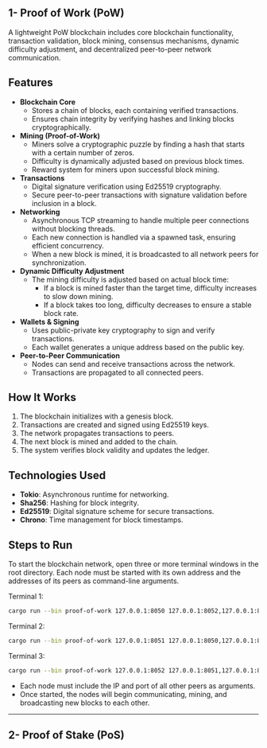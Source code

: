 

## 1- Proof of Work (PoW)
A lightweight PoW blockchain includes core blockchain functionality, transaction validation, block mining, consensus mechanisms, dynamic difficulty adjustment, and decentralized peer-to-peer network communication.

## Features  

- **Blockchain Core**  
  - Stores a chain of blocks, each containing verified transactions.  
  - Ensures chain integrity by verifying hashes and linking blocks cryptographically.  
- **Mining (Proof-of-Work)**  
  - Miners solve a cryptographic puzzle by finding a hash that starts with a certain number of zeros.  
  - Difficulty is dynamically adjusted based on previous block times.  
  - Reward system for miners upon successful block mining.  
- **Transactions**  
  - Digital signature verification using Ed25519 cryptography.  
  - Secure peer-to-peer transactions with signature validation before inclusion in a block.  
- **Networking**  
  - Asynchronous TCP streaming to handle multiple peer connections without blocking threads.  
  - Each new connection is handled via a spawned task, ensuring efficient concurrency.  
  - When a new block is mined, it is broadcasted to all network peers for synchronization.  
- **Dynamic Difficulty Adjustment**  
  - The mining difficulty is adjusted based on actual block time:  
    - If a block is mined faster than the target time, difficulty increases to slow down mining.  
    - If a block takes too long, difficulty decreases to ensure a stable block rate.  
- **Wallets & Signing**  
  - Uses public-private key cryptography to sign and verify transactions.  
  - Each wallet generates a unique address based on the public key.  
- **Peer-to-Peer Communication**  
  - Nodes can send and receive transactions across the network.  
  - Transactions are propagated to all connected peers.  

## How It Works

1. The blockchain initializes with a genesis block.
2. Transactions are created and signed using Ed25519 keys.
3. The network propagates transactions to peers.
4. The next block is mined and added to the chain.
5. The system verifies block validity and updates the ledger.

## Technologies Used

- **Tokio**: Asynchronous runtime for networking.
- **Sha256**: Hashing for block integrity.
- **Ed25519**: Digital signature scheme for secure transactions.
- **Chrono**: Time management for block timestamps.

## Steps to Run  

To start the blockchain network, open three or more terminal windows in the root directory. 
Each node must be started with its own address and the addresses of its peers as command-line arguments.  

Terminal 1:  
```sh
cargo run --bin proof-of-work 127.0.0.1:8050 127.0.0.1:8052,127.0.0.1:8051
```  

Terminal 2:  
```sh
cargo run --bin proof-of-work 127.0.0.1:8051 127.0.0.1:8050,127.0.0.1:8052
```  

Terminal 3:  
```sh
cargo run --bin proof-of-work 127.0.0.1:8052 127.0.0.1:8051,127.0.0.1:8050
```  

- Each node must include the IP and port of all other peers as arguments.  
- Once started, the nodes will begin communicating, mining, and broadcasting new blocks to each other.  

----------------------------------------------------------------------------------

## 2- Proof of Stake (PoS)
